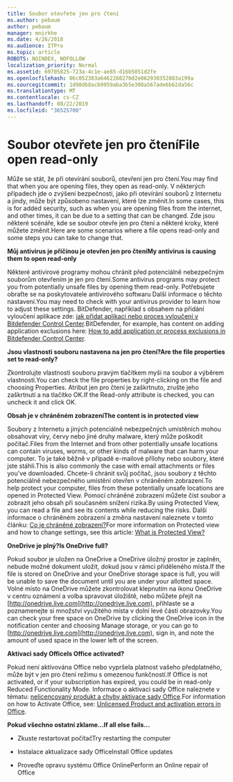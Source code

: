 ```yaml
---
title: Soubor otevřete jen pro čtení
ms.author: pebaum
author: pebaum
manager: mnirkhe
ms.date: 4/26/2018
ms.audience: ITPro
ms.topic: article
ROBOTS: NOINDEX, NOFOLLOW
localization_priority: Normal
ms.assetid: 69705825-723a-4c1e-ae85-d16b5051d2fe
ms.openlocfilehash: 06c052383a6462288270d2e062930352883a199a
ms.sourcegitcommit: 1d98db8acb9959aba3b5e308a567ade6b62da56c
ms.translationtype: MT
ms.contentlocale: cs-CZ
ms.lasthandoff: 08/22/2019
ms.locfileid: "36525700"
---
```

# <a name="file-open-read-only"></a><span data-ttu-id="2b0a0-102">Soubor otevřete jen pro čtení</span><span class="sxs-lookup"><span data-stu-id="2b0a0-102">File open read-only</span></span>

<span data-ttu-id="2b0a0-103">Může se stát, že při otevírání souborů, otevření jen pro čtení.</span><span class="sxs-lookup"><span data-stu-id="2b0a0-103">You may find that when you are opening files, they open as read-only.</span></span> <span data-ttu-id="2b0a0-104">V některých případech jde o zvýšení bezpečnosti, jako při otevírání souborů z Internetu a jindy, může být způsobeno nastavení, které lze změnit.</span><span class="sxs-lookup"><span data-stu-id="2b0a0-104">In some cases, this is for added security, such as when you are opening files from the internet, and other times, it can be due to a setting that can be changed.</span></span> <span data-ttu-id="2b0a0-105">Zde jsou některé scénáře, kde se soubor otevře jen pro čtení a některé kroky, které můžete změnit.</span><span class="sxs-lookup"><span data-stu-id="2b0a0-105">Here are some scenarios where a file opens read-only and some steps you can take to change that.</span></span>
  
 <span data-ttu-id="2b0a0-106">**Můj antivirus je příčinou je otevřen jen pro čtení**</span><span class="sxs-lookup"><span data-stu-id="2b0a0-106">**My antivirus is causing them to open read-only**</span></span>
  
<span data-ttu-id="2b0a0-107">Některé antivirové programy mohou chránit před potenciálně nebezpečným souborům otevřením je jen pro čtení.</span><span class="sxs-lookup"><span data-stu-id="2b0a0-107">Some antivirus programs may protect you from potentially unsafe files by opening them read-only.</span></span> <span data-ttu-id="2b0a0-108">Potřebujete obraťte se na poskytovatele antivirového softwaru Další informace o těchto nastavení.</span><span class="sxs-lookup"><span data-stu-id="2b0a0-108">You may need to check with your antivirus provider to learn how to adjust these settings.</span></span> <span data-ttu-id="2b0a0-109">BitDefender, například s obsahem na přidání vyloučení aplikace zde: [jak přidat aplikaci nebo proces vyloučení v Bitdefender Control Center](https://www.bitdefender.com/support/how-to-add-application-or-process-exclusions-in-bitdefender-control-center-1119.mdl).</span><span class="sxs-lookup"><span data-stu-id="2b0a0-109">BitDefender, for example, has content on adding application exclusions here: [How to add application or process exclusions in Bitdefender Control Center](https://www.bitdefender.com/support/how-to-add-application-or-process-exclusions-in-bitdefender-control-center-1119.mdl).</span></span>
  
 <span data-ttu-id="2b0a0-110">**Jsou vlastnosti souboru nastavena na jen pro čtení?**</span><span class="sxs-lookup"><span data-stu-id="2b0a0-110">**Are the file properties set to read-only?**</span></span>
  
<span data-ttu-id="2b0a0-111">Zkontrolujte vlastnosti souboru pravým tlačítkem myši na soubor a výběrem vlastnosti.</span><span class="sxs-lookup"><span data-stu-id="2b0a0-111">You can check the file properties by right-clicking on the file and choosing Properties.</span></span> <span data-ttu-id="2b0a0-112">Atribut jen pro čtení je zaškrtnuto, zrušte jeho zaškrtnutí a na tlačítko OK.</span><span class="sxs-lookup"><span data-stu-id="2b0a0-112">If the Read-only attribute is checked, you can uncheck it and click OK.</span></span>
  
 <span data-ttu-id="2b0a0-113">**Obsah je v chráněném zobrazení**</span><span class="sxs-lookup"><span data-stu-id="2b0a0-113">**The content is in protected view**</span></span>
  
<span data-ttu-id="2b0a0-114">Soubory z Internetu a jiných potenciálně nebezpečných umístěních mohou obsahovat viry, červy nebo jiné druhy malware, který může poškodit počítač.</span><span class="sxs-lookup"><span data-stu-id="2b0a0-114">Files from the Internet and from other potentially unsafe locations can contain viruses, worms, or other kinds of malware that can harm your computer.</span></span> <span data-ttu-id="2b0a0-115">To je také běžně v případě e-mailové přílohy nebo soubory, které jste stáhli.</span><span class="sxs-lookup"><span data-stu-id="2b0a0-115">This is also commonly the case with email attachments or files you've downloaded.</span></span> <span data-ttu-id="2b0a0-116">Chcete-li chránit svůj počítač, jsou soubory z těchto potenciálně nebezpečného umístění otevřen v chráněném zobrazení.</span><span class="sxs-lookup"><span data-stu-id="2b0a0-116">To help protect your computer, files from these potentially unsafe locations are opened in Protected View.</span></span> <span data-ttu-id="2b0a0-117">Pomocí chráněné zobrazení můžete číst soubor a zobrazit jeho obsah při současném snížení rizika.</span><span class="sxs-lookup"><span data-stu-id="2b0a0-117">By using Protected View, you can read a file and see its contents while reducing the risks.</span></span> <span data-ttu-id="2b0a0-118">Další informace o chráněném zobrazení a změna nastavení naleznete v tomto článku: [Co je chráněné zobrazení?](https://support.office.com/article/d6f09ac7-e6b9-4495-8e43-2bbcdbcb6653)</span><span class="sxs-lookup"><span data-stu-id="2b0a0-118">For more information on Protected view and how to change settings, see this article: [What is Protected View?](https://support.office.com/article/d6f09ac7-e6b9-4495-8e43-2bbcdbcb6653)</span></span>
  
 <span data-ttu-id="2b0a0-119">**OneDrive je plný?**</span><span class="sxs-lookup"><span data-stu-id="2b0a0-119">**Is OneDrive full?**</span></span>
  
<span data-ttu-id="2b0a0-120">Pokud soubor je uložen na OneDrive a OneDrive úložný prostor je zaplněn, nebude možné dokument uložit, dokud jsou v rámci přiděleného místa.</span><span class="sxs-lookup"><span data-stu-id="2b0a0-120">If the file is stored on OneDrive and your OneDrive storage space is full, you will be unable to save the document until you are under your allotted space.</span></span> <span data-ttu-id="2b0a0-121">Volné místo na OneDrive můžete zkontrolovat klepnutím na ikonu OneDrive v centru oznámení a volba spravovat úložiště, nebo můžete přejít na [http://onedrive.live.com](http://onedrive.live.com), přihlaste se a poznamenejte si množství využitého místa v dolní levé části obrazovky.</span><span class="sxs-lookup"><span data-stu-id="2b0a0-121">You can check your free space on OneDrive by clicking the OneDrive icon in the notification center and choosing Manage storage, or you can go to [http://onedrive.live.com](http://onedrive.live.com), sign in, and note the amount of used space in the lower left of the screen.</span></span>
  
 <span data-ttu-id="2b0a0-122">**Aktivaci sady Office**</span><span class="sxs-lookup"><span data-stu-id="2b0a0-122">**Is Office activated?**</span></span>
  
<span data-ttu-id="2b0a0-123">Pokud není aktivována Office nebo vypršela platnost vašeho předplatného, může být v jen pro čtení režimu s omezenou funkčností.</span><span class="sxs-lookup"><span data-stu-id="2b0a0-123">If Office is not activated, or if your subscription has expired, you could be in read-only Reduced Functionality Mode.</span></span> <span data-ttu-id="2b0a0-124">Informace o aktivaci sady Office naleznete v tématu: [nelicencovaný produkt a chyby aktivace sady Office](https://support.office.com/article/0d23d3c0-c19c-4b2f-9845-5344fedc4380).</span><span class="sxs-lookup"><span data-stu-id="2b0a0-124">For information on how to Activate Office, see: [Unlicensed Product and activation errors in Office](https://support.office.com/article/0d23d3c0-c19c-4b2f-9845-5344fedc4380).</span></span>
  
 <span data-ttu-id="2b0a0-125">**Pokud všechno ostatní zklame...**</span><span class="sxs-lookup"><span data-stu-id="2b0a0-125">**If all else fails...**</span></span>
  
- <span data-ttu-id="2b0a0-126">Zkuste restartovat počítač</span><span class="sxs-lookup"><span data-stu-id="2b0a0-126">Try restarting the computer</span></span>
    
- <span data-ttu-id="2b0a0-127">Instalace aktualizace sady Office</span><span class="sxs-lookup"><span data-stu-id="2b0a0-127">Install Office updates</span></span>
    
- <span data-ttu-id="2b0a0-128">Proveďte opravu systému Office Online</span><span class="sxs-lookup"><span data-stu-id="2b0a0-128">Perform an Online repair of Office</span></span>
    

